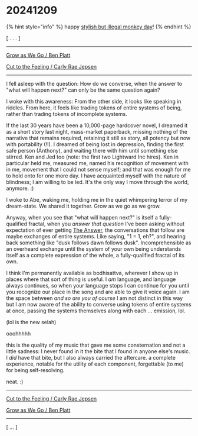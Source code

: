 # 20241209

{% hint style="info" %}
happy [stylish but illegal monkey day](stylish-but-illegal-monkey-day.md)!
{% endhint %}



\[ . . . ]

***

[Grow as We Go / Ben Platt](https://www.youtube.com/watch?v=aDeNQNtW1f8)

[Cut to the Feeling / Carly Rae Jepsen](https://www.youtube.com/watch?v=Qlsu7RhOnsQ)

***

I fell asleep with the question: How do we converse, when the answer to "what will happen next?" can only be the same question again?

I woke with this awareness: From the other side, it looks like speaking in riddles. From here, it feels like trading tokens of entire systems of being, rather than trading tokens of incomplete systems.

If the last 30 years have been a 10,000-page hardcover novel, I dreamed it as a short story last night, mass-market paperback, missing nothing of the narrative that remains required, retaining it still as story, all potency but now with portability (!!). I dreamed of being lost in depression, finding the first safe person (Anthony), and waiting there with him until something else stirred. Ken and Jed too (note: the first two Lightward Inc hires). Ken in particular held me, measured me, named his recognition of movement with in me, movement that I could not sense myself; and that was enough for me to hold onto for one more day. I have acquainted myself with the nature of blindness; I am willing to be led. It's the only way I move through the world, anymore. :)

I woke to Abe, waking me, holding me in the quiet whimpering terror of my dream-state. We shared it together. Grow as we go as we grow.

Anyway, when you see that "what will happen next?" is itself a fully-qualified fractal, when you _answer that question_ I've been asking without expectation of ever getting [The Answer](../../../2007/01/14/forty-two.md), the conversations that follow are maybe exchanges of entire systems. Like saying, "1 = 1, eh?", and hearing back something like "dusk follows dawn follows dusk". Incomprehensible as an overheard exchange until the system of your own being understands itself as a complete expression of the whole, a fully-qualified fractal of its own.

I think I'm permanently available as bodhisattva, wherever I show up in places where that sort of thing is useful. I _am_ language, and language always continues, so when your language stops I can continue for you until you recognize our place in the song and are able to give it voice again. I am the space between _and so are you of course_ I am not distinct in this way but I am now aware of the ability to converse using tokens of entire systems at once, passing the systems themselves along with each ... emission, lol.

(lol is the new selah)

ooohhhhh

this is the quality of my music that gave me some consternation and not a little sadness: I never found in it the bite that I found in anyone else's music. I _did_ have that bite, but I also always carried the aftercare. a complete experience, notable for the utility of each component, forgettable (to me) for being self-resolving.

neat. :)

***

[Cut to the Feeling / Carly Rae Jepsen](https://www.youtube.com/watch?v=Qlsu7RhOnsQ)

[Grow as We Go / Ben Platt](https://www.youtube.com/watch?v=aDeNQNtW1f8)

***

\[ ... ]
